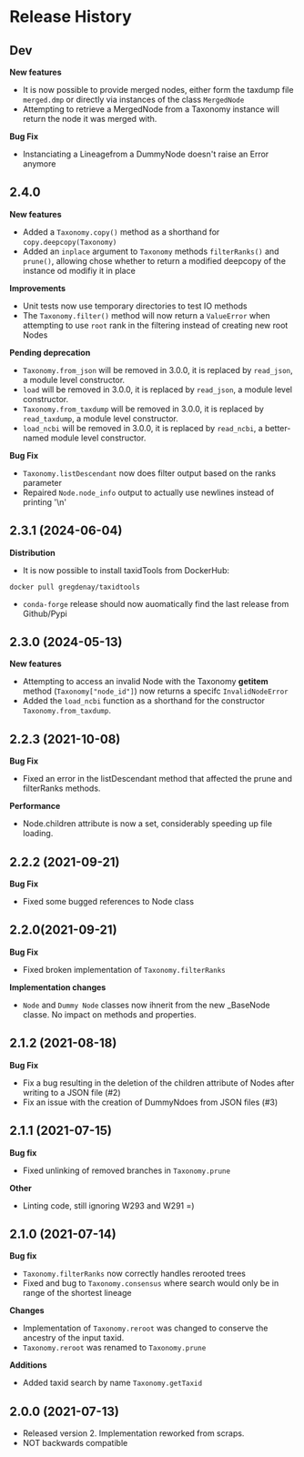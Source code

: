 # Release History

## Dev

**New features**

* It is now possible to provide merged nodes, either form the taxdump file `merged.dmp` or directly via instances of the class `MergedNode`
* Attempting to retrieve a MergedNode from a Taxonomy instance will return the node it was merged with.

**Bug Fix**

* Instanciating a Lineagefrom a DummyNode doesn't raise an Error anymore

## 2.4.0

**New features**

* Added a `Taxonomy.copy()` method as a shorthand for `copy.deepcopy(Taxonomy)`
* Added an `inplace` argument to `Taxonomy` methods `filterRanks()` and `prune()`, allowing chose whether to return a modified deepcopy of the instance od modifiy it in place

**Improvements**

* Unit tests now use temporary directories to test IO methods
* The `Taxonomy.filter()` method will now return a `ValueError` when attempting to use `root` rank in the filtering instead of creating new root Nodes

**Pending deprecation**

* `Taxonomy.from_json` will be removed in 3.0.0, it is replaced by `read_json`, a module level constructor.
* `load` will be removed in 3.0.0, it is replaced by `read_json`, a module level constructor.
* `Taxonomy.from_taxdump` will be removed in 3.0.0, it is replaced by `read_taxdump`, a module level constructor.
* `load_ncbi` will be removed in 3.0.0, it is replaced by `read_ncbi`, a better-named module level constructor.

**Bug Fix**

* `Taxonomy.listDescendant` now does filter output based on the ranks parameter
* Repaired `Node.node_info` output to actually use newlines instead of printing '\n'

## 2.3.1 (2024-06-04)

**Distribution**

* It is now possible to install taxidTools from DockerHub:

```
docker pull gregdenay/taxidtools
```

* `conda-forge` release should now auomatically find the last release from Github/Pypi

## 2.3.0 (2024-05-13)

**New features**

* Attempting to access an invalid Node with the Taxonomy __getitem__ method (`Taxonomy["node_id"]`) now returns a specifc `InvalidNodeError`
* Added the `load_ncbi` function as a shorthand for the constructor `Taxonomy.from_taxdump`.

## 2.2.3 (2021-10-08)

**Bug Fix**

* Fixed an error in the listDescendant method that affected the prune and filterRanks methods.

**Performance**

* Node.children attribute is now a set, considerably speeding up file loading.

## 2.2.2 (2021-09-21)

**Bug Fix**

* Fixed some bugged references to Node class

## 2.2.0(2021-09-21)

**Bug Fix**

* Fixed broken implementation of `Taxonomy.filterRanks`

**Implementation changes**

* `Node` and `Dummy Node` classes now ihnerit from the new _BaseNode classe. No impact on methods and properties.

## 2.1.2 (2021-08-18)

**Bug Fix**

* Fix a bug resulting in the deletion of the children attribute of Nodes after writing to a JSON file (#2)
* Fix an issue with the creation of DummyNdoes from JSON files (#3)

## 2.1.1 (2021-07-15)

**Bug fix**

* Fixed unlinking of removed branches in `Taxonomy.prune`

**Other**

* Linting code, still ignoring W293 and W291 =)

## 2.1.0 (2021-07-14)

**Bug fix**

* `Taxonomy.filterRanks` now correctly handles rerooted trees
* Fixed and bug to `Taxonomy.consensus` where search would only be in range of the shortest lineage

**Changes**

* Implementation of `Taxonomy.reroot` was changed to conserve the ancestry of the input taxid.
* `Taxonomy.reroot` was renamed to `Taxonomy.prune`

**Additions**

* Added taxid search by name `Taxonomy.getTaxid`

## 2.0.0 (2021-07-13)

* Released version 2. Implementation reworked from scraps. 
* NOT backwards compatible